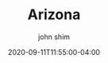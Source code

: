 ---
date: 2020-09-11T11:55:00-04:00
title: "Arizona"
ab: "AZ"
seo_title: "List of all current and former Arizona Governor"
description: List of all current and former Arizona Governor
author: john shim
url: /arizona/
weight: 1
---
